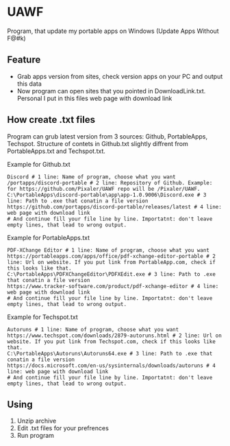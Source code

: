 # UAWF
Program, that update my portable apps on Windows (Update Apps Without F@#k)

## Feature
- Grab apps version from sites, check version apps on your PC and output this data
- Now program can open sites that you pointed in DownloadLink.txt. Personal I put in this files web page with download link

## How create .txt files 
Program can grub latest version from 3 sources: Github, PortableApps, Techspot. Structure of contets in Github.txt slightly diffrent from PortableApps.txt and Techspot.txt.

Example for Github.txt
```
Discord # 1 line: Name of program, choose what you want
/portapps/discord-portable # 2 line: Repository of Github. Example: for https://github.com/Pixaler/UAWF repo will be /Pixaler/UAWF.
C:\PortableApps\discord-portable\app\app-1.0.9006\Discord.exe # 3 line: Path to .exe that conatin a file version
https://github.com/portapps/discord-portable/releases/latest # 4 line: web page with download link
# And continue fill your file line by line. Importatnt: don't leave empty lines, that lead to wrong output.
```

Example for PortableApps.txt
```
PDF-XChange Editor # 1 line: Name of program, choose what you want
https://portableapps.com/apps/office/pdf-xchange-editor-portable # 2 line: Url on website. If you put link from PortableApp.com, check if this looks like that.
C:\PortableApps\PDFXChangeEditor\PDFXEdit.exe # 3 line: Path to .exe that conatin a file version
https://www.tracker-software.com/product/pdf-xchange-editor # 4 line: web page with download link
# And continue fill your file line by line. Importatnt: don't leave empty lines, that lead to wrong output.
```

Example for Techspot.txt
```
Autoruns # 1 line: Name of program, choose what you want
https://www.techspot.com/downloads/2879-autoruns.html # 2 line: Url on website. If you put link from Techspot.com, check if this looks like that.
C:\PortableApps\Autoruns\Autoruns64.exe # 3 line: Path to .exe that conatin a file version
https://docs.microsoft.com/en-us/sysinternals/downloads/autoruns # 4 line: web page with download link
# And continue fill your file line by line. Importatnt: don't leave empty lines, that lead to wrong output.
```

## Using
1. Unzip archive
2. Edit .txt files for your prefrences
3. Run program
